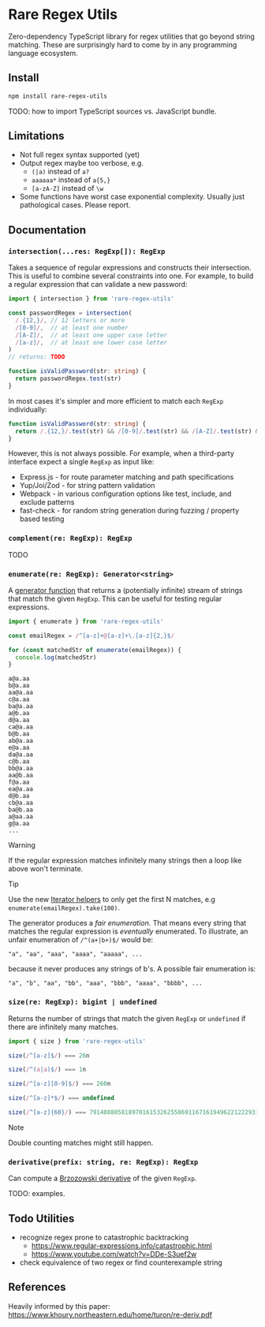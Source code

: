 
# Rare Regex Utils

Zero-dependency TypeScript library for regex utilities that go beyond string matching.
These are surprisingly hard to come by in any programming language ecosystem.

## Install

```bash
npm install rare-regex-utils
```

TODO: how to import TypeScript sources vs. JavaScript bundle.

## Limitations

* Not full regex syntax supported (yet)
* Output regex maybe too verbose, e.g.
  - `(|a)` instead of `a?`
  - `aaaaaa*` instead of `a{5,}`
  - `[a-zA-Z]` instead of `\w`
* Some functions have worst case exponential complexity.
  Usually just pathological cases. Please report.

## Documentation

### `intersection(...res: RegExp[]): RegExp`

Takes a sequence of regular expressions and constructs their intersection.
This is useful to combine several constraints into one. 
For example, to build a regular expression that can validate a new password:

```typescript
import { intersection } from 'rare-regex-utils'

const passwordRegex = intersection(
  /.{12,}/, // 12 letters or more
  /[0-9]/,  // at least one number
  /[A-Z]/,  // at least one upper case letter   
  /[a-z]/,  // at least one lower case letter
)
// returns: TODO

function isValidPassword(str: string) {
  return passwordRegex.test(str)
}
```

In most cases it's simpler and more efficient to match each `RegExp` individually:

```typescript
function isValidPassword(str: string) {
  return /.{12,}/.test(str) && /[0-9]/.test(str) && /[A-Z]/.test(str) && /[a-z]/.test(str)
}
```

However, this is not always possible. 
For example, when a third-party interface expect a single `RegExp` as input like:
* Express.js - for route parameter matching and path specifications
* Yup/Joi/Zod - for string pattern validation
* Webpack - in various configuration options like test, include, and exclude patterns
* fast-check - for random string generation during fuzzing / property based testing

### `complement(re: RegExp): RegExp`

TODO

### `enumerate(re: RegExp): Generator<string>`

A [generator function](https://developer.mozilla.org/en-US/docs/Web/JavaScript/Reference/Statements/function*)
that returns a (potentially infinite) stream of strings that match the given `RegExp`.
This can be useful for testing regular expressions.

```typescript
import { enumerate } from 'rare-regex-utils'

const emailRegex = /^[a-z]+@[a-z]+\.[a-z]{2,}$/

for (const matchedStr of enumerate(emailRegex)) {
  console.log(matchedStr)
}
```
```
a@a.aa
b@a.aa
aa@a.aa
c@a.aa
ba@a.aa
a@b.aa
d@a.aa
ca@a.aa
b@b.aa
ab@a.aa
e@a.aa
da@a.aa
c@b.aa
bb@a.aa
aa@b.aa
f@a.aa
ea@a.aa
d@b.aa
cb@a.aa
ba@b.aa
a@aa.aa
g@a.aa
...
```

> [!WARNING]
> If the regular expression matches infinitely many strings then a loop like above won't terminate.

> [!TIP]
> Use the new [Iterator helpers](https://developer.mozilla.org/en-US/docs/Web/JavaScript/Reference/Global_Objects/Iterator/take)
> to only get the first N matches, e.g `enumerate(emailRegex).take(100)`.

The generator produces a _fair enumeration_.
That means every string that matches the regular expression is _eventually_ enumerated.
To illustrate, an unfair enumeration of `/^(a+|b+)$/` would be:
```
"a", "aa", "aaa", "aaaa", "aaaaa", ...
```
because it never produces any strings of b's.
A possible fair enumeration is:
```
"a", "b", "aa", "bb", "aaa", "bbb", "aaaa", "bbbb", ...
```

### `size(re: RegExp): bigint | undefined`

Returns the number of strings that match the given `RegExp` or `undefined` if there are infinitely many matches.

```typescript
import { size } from 'rare-regex-utils'

size(/^[a-z]$/) === 26n

size(/^(a|a)$/) === 1n

size(/^[a-z][0-9]$/) === 260n

size(/^[a-z]*$/) === undefined

size(/^[a-z]{60}/) === 7914088058189701615326255069116716194962212229317838559326167922356251403772678373376n 
```

> [!NOTE]
> Double counting matches might still happen.

### `derivative(prefix: string, re: RegExp): RegExp`

Can compute a [Brzozowski derivative](https://en.wikipedia.org/wiki/Brzozowski_derivative) of the given `RegExp`.

TODO: examples.

## Todo Utilities

* recognize regex prone to catastrophic backtracking
  - https://www.regular-expressions.info/catastrophic.html
  - https://www.youtube.com/watch?v=DDe-S3uef2w
* check equivalence of two regex or find counterexample string

## References

Heavily informed by this paper: https://www.khoury.northeastern.edu/home/turon/re-deriv.pdf

